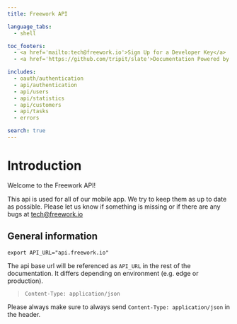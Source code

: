 ```yaml
---
title: Freework API

language_tabs:
  - shell

toc_footers:
  - <a href='mailto:tech@freework.io'>Sign Up for a Developer Key</a>
  - <a href='https://github.com/tripit/slate'>Documentation Powered by Slate</a>

includes:
  - oauth/authentication
  - api/authentication
  - api/users
  - api/statistics
  - api/customers
  - api/tasks
  - errors

search: true
---
```


# Introduction

Welcome to the Freework API!

This api is used for all of our mobile app. We try to keep them as up to date as possible.
Please let us know if something is missing or if there are any bugs at <tech@freework.io>

## General information

```shell
export API_URL="api.freework.io"
```

The api base url will be referenced as `API_URL` in the rest of the documentation.
It differs depending on environment (e.g. edge or production).

> `Content-Type: application/json`

Please always make sure to always send `Content-Type: application/json` in the header.
